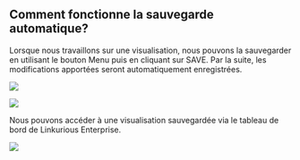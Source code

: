 ## Comment fonctionne la sauvegarde automatique?

Lorsque nous travaillons sur une visualisation, nous pouvons la sauvegarder en utilisant le bouton Menu puis en cliquant sur SAVE. Par la suite, les modifications apportées seront automatiquement enregistrées.

![](https://github.com/Linkurious/linkurious-enterprise-manual/raw/master/en/manage/Autosave.png)

![](https://github.com/Linkurious/linkurious-enterprise-manual/raw/master/en/manage/AutosaveName.png)

Nous pouvons accéder à une visualisation sauvegardée via le tableau de bord de Linkurious Enterprise.

![](https://github.com/Linkurious/linkurious-enterprise-manual/raw/master/en/manage/AutosaveDashboard.png)

